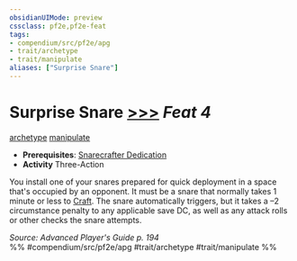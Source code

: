 ```yaml
---
obsidianUIMode: preview
cssclass: pf2e,pf2e-feat
tags:
- compendium/src/pf2e/apg
- trait/archetype
- trait/manipulate
aliases: ["Surprise Snare"]
---
```

# Surprise Snare  [>>>](../../rules/core-rulebook/chapter-9-playing-the-game.md#Actions "Three-Action") *Feat 4*  
[archetype](../../rules/traits/archetype.md)  [manipulate](../../rules/traits/manipulate.md)  

- **Prerequisites**: [Snarecrafter Dedication](snarecrafter-dedication-apg.md)
- **Activity** Three-Action

You install one of your snares prepared for quick deployment in a space that's occupied by an opponent. It must be a snare that normally takes 1 minute or less to [Craft](../../rules/actions/craft.md). The snare automatically triggers, but it takes a –2 circumstance penalty to any applicable save DC, as well as any attack rolls or other checks the snare attempts.

*Source: Advanced Player's Guide p. 194*  
%% #compendium/src/pf2e/apg #trait/archetype #trait/manipulate %%